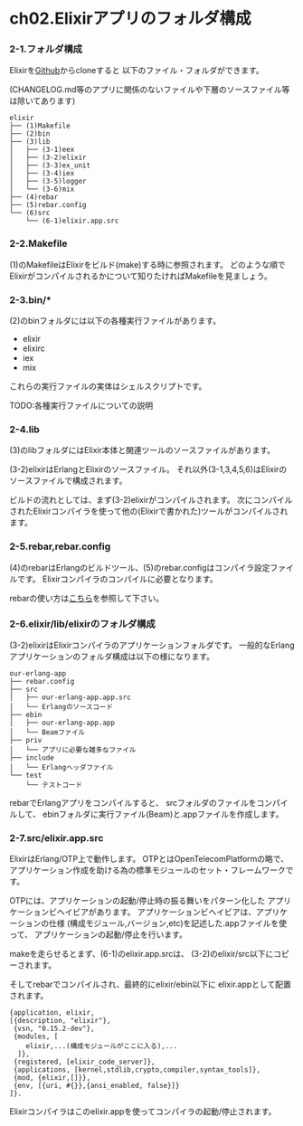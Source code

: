 ch02.Elixirアプリのフォルダ構成
===============================

### 2-1.フォルダ構成

Elixirを[Github](https://github.com/elixir-lang/elixir)からcloneすると 以下のファイル・フォルダができます。

(CHANGELOG.md等のアプリに関係のないファイルや下層のソースファイル等は除いてあります)

```
elixir
├── (1)Makefile
├── (2)bin
├── (3)lib
│   ├── (3-1)eex
│   ├── (3-2)elixir
│   ├── (3-3)ex_unit
│   ├── (3-4)iex
│   ├── (3-5)logger
│   └── (3-6)mix
├── (4)rebar
├── (5)rebar.config
└── (6)src
    └── (6-1)elixir.app.src
```

### 2-2.Makefile

(1)のMakefileはElixirをビルド(make)する時に参照されます。
どのような順でElixirがコンパイルされるかについて知りたければMakefileを見ましょう。

### 2-3.bin/*

(2)のbinフォルダには以下の各種実行ファイルがあります。

- elixir
- elixirc
- iex
- mix

これらの実行ファイルの実体はシェルスクリプトです。

TODO:各種実行ファイルについての説明

### 2-4.lib

(3)のlibフォルダにはElixir本体と関連ツールのソースファイルがあります。

(3-2)elixirはErlangとElixirのソースファイル。
それ以外(3-1,3,4,5,6)はElixirのソースファイルで構成されます。

ビルドの流れとしては、まず(3-2)elixirがコンパイルされます。
次にコンパイルされたElixirコンパイラを使って他の(Elixirで書かれた)ツールがコンパイルされます。

### 2-5.rebar,rebar.config

(4)のrebarはErlangのビルドツール、(5)のrebar.configはコンパイラ設定ファイルです。 Elixirコンパイラのコンパイルに必要となります。

rebarの使い方は[こちら](https://github.com/rebar/rebar/wiki)を参照して下さい。

### 2-6.elixir/lib/elixirのフォルダ構成

(3-2)elixirはElixirコンパイラのアプリケーションフォルダです。
一般的なErlangアプリケーションのフォルダ構成は以下の様になります。

```
our-erlang-app
├── rebar.config
├── src
│   ├── our-erlang-app.app.src
│   └── Erlangのソースコード
├── ebin
│   ├── our-erlang-app.app
│   └── Beamファイル
├── priv
│   └── アプリに必要な雑多なファイル
├── include
│   └── Erlangヘッダファイル
└── test
    └── テストコード
```

rebarでErlangアプリをコンパイルすると、
srcフォルダのファイルをコンパイルして、
ebinフォルダに実行ファイル(Beam)と.appファイルを作成します。

### 2-7.src/elixir.app.src

ElixirはErlang/OTP上で動作します。
OTPとはOpenTelecomPlatformの略で、
アプリケーション作成を助ける為の標準モジュールのセット・フレームワークです。

OTPには、アプリケーションの起動/停止時の振る舞いをパターン化した
アプリケーションビヘイビアがあります。
アプリケーションビヘイビアは、アプリケーションの仕様
(構成モジュール,バージョン,etc)を記述した.appファイルを使って、
アプリケーションの起動/停止を行います。

makeを走らせるとまず、(6-1)のelixir.app.srcは、
(3-2)のelixir/src以下にコピーされます。

そしてrebarでコンパイルされ、最終的にelixir/ebin以下に
elixir.appとして配置されます。

```Erlang:elixir.app
{application, elixir,
[{description, "elixir"},
 {vsn, "0.15.2-dev"},
 {modules, [
	elixir,...(構成モジュールがここに入る),...
  ]},
 {registered, [elixir_code_server]},
 {applications, [kernel,stdlib,crypto,compiler,syntax_tools]},
 {mod, {elixir,[]}},
 {env, [{uri, #{}},{ansi_enabled, false}]}
]}.
```

Elixirコンパイラはこのelixir.appを使ってコンパイラの起動/停止されます。
